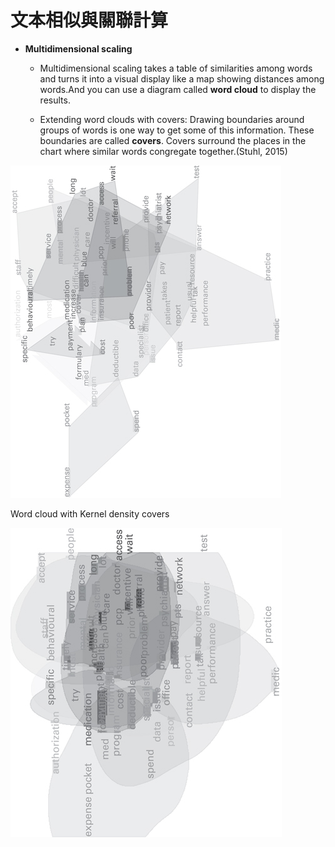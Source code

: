 # 文本相似與關聯計算


- **Multidimensional scaling**

    * Multidimensional scaling takes a table of similarities among words and turns it into a visual display like a map showing distances among words.And you can use a diagram called **word cloud** to display the results.

    * Extending word clouds with covers: 
Drawing boundaries around groups of words is one way to get some of this information. These boundaries are called **covers**. Covers surround the places in the chart where similar words congregate together.(Stuhl, 2015)

![Word cloud with convex hull covers](wordcloud.jpg) 



Word cloud with Kernel density covers

![Word cloud with Kernel density covers](wordcloud2.jpg)




